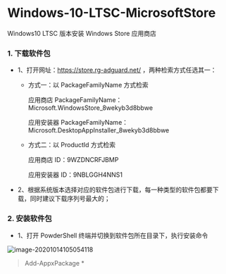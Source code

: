 # Windows-10-LTSC-MicrosoftStore
Windows10 LTSC 版本安装 Windows Store 应用商店



### 1. 下载软件包

- 1、打开网址：https://store.rg-adguard.net/ ，两种检索方式任选其一：

  - 方式一：以 PackageFamilyName 方式检索

    应用商店 PackageFamilyName：Microsoft.WindowsStore_8wekyb3d8bbwe

    应用安装器 PackageFamilyName：Microsoft.DesktopAppInstaller_8wekyb3d8bbwe

  - 方式二：以 ProductId 方式检索

    应用商店 ID：9WZDNCRFJBMP

    应用安装器 ID：9NBLGGH4NNS1

- 2、根据系统版本选择对应的软件包进行下载，每一种类型的软件包都要下载，同时建议下载序列号最大的；

### 2. 安装软件包

- 1、打开 PowderShell 终端并切换到软件包所在目录下，执行安装命令

![image-20201014105054118](https://gitee.com/jiang4yu/images/raw/master/img/20201014105054.png)

> Add-AppxPackage *
